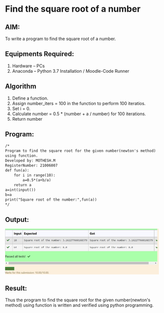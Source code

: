 # Find the square root of a number

## AIM:
To write a program to find the square root of a number.

## Equipments Required:
1. Hardware – PCs
2. Anaconda – Python 3.7 Installation / Moodle-Code Runner

## Algorithm
1. Define a function.
2. Assign number_iters = 100 in the function to perform 100 iteratios.
3. Set i = 0.
4. Calculate  number = 0.5 * (number + a / number) for 100 iterations.
5. Return number

## Program:
```
/*
Program to find the square root for the given number(newton's method) using function.
Developed by: MOTHESH.M
RegisterNumber: 21006007
def fun(a):
    for i in range(10):
        a=0.5*(a+b/a)
    return a
a=int(input())
b=a
print("Square root of the number:",fun(a)) 
*/
```

## Output:
![gcd of two number](square.jpg)


## Result:
Thus the program to find the square root for the given number(newton's method) using function is written and verified using python programming.

